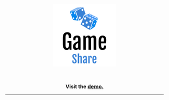 <p align='center'>
  <img align='center' src='./client/public/game-share-logo.png' alt='game-share-logo' />
  <br />
</p>

<br />

<h3 align='center'>Visit the <a href='https://game-share-ltz.herokuapp.com'>demo.</a></h3>

<hr />

<br />

